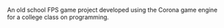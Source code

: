 An old school FPS game project developed using the Corona game engine for a college class on programming.
